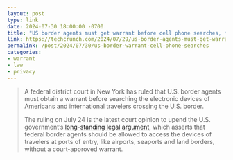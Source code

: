 ```yaml
---
layout: post
type: link
date: 2024-07-30 18:00:00 -0700
title: "US border agents must get warrant before cell phone searches, federal court rules"
link: https://techcrunch.com/2024/07/29/us-border-agents-must-get-warrant-before-cell-phone-searches-federal-court-rules/
permalink: /post/2024/07/30/us-border-warrant-cell-phone-searches
categories: 
- warrant
- law
- privacy
---
```

<blockquote><p>A federal district court in New York has ruled that U.S. border agents must obtain a warrant before searching the electronic devices of Americans and international travelers crossing the U.S. border.</p>
<p>The ruling on July 24 is the latest court opinion to upend the U.S. government’s <a href=“ https://techcrunch.com/2019/04/30/unconstitutional-searches-border/“>long-standing legal argument</a>, which asserts that federal border agents should be allowed to access the devices of travelers at ports of entry, like airports, seaports and land borders, without a court-approved warrant.</p></blockquote>
